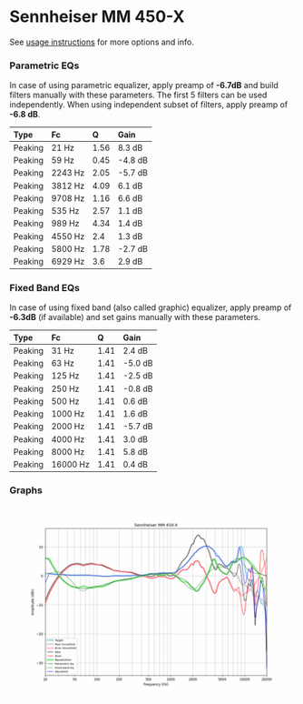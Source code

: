 # Sennheiser MM 450-X
See [usage instructions](https://github.com/jaakkopasanen/AutoEq#usage) for more options and info.

### Parametric EQs
In case of using parametric equalizer, apply preamp of **-6.7dB** and build filters manually
with these parameters. The first 5 filters can be used independently.
When using independent subset of filters, apply preamp of **-6.8 dB**.

| Type    | Fc      |    Q | Gain    |
|:--------|:--------|:-----|:--------|
| Peaking | 21 Hz   | 1.56 | 8.3 dB  |
| Peaking | 59 Hz   | 0.45 | -4.8 dB |
| Peaking | 2243 Hz | 2.05 | -5.7 dB |
| Peaking | 3812 Hz | 4.09 | 6.1 dB  |
| Peaking | 9708 Hz | 1.16 | 6.6 dB  |
| Peaking | 535 Hz  | 2.57 | 1.1 dB  |
| Peaking | 989 Hz  | 4.34 | 1.4 dB  |
| Peaking | 4550 Hz | 2.4  | 1.3 dB  |
| Peaking | 5800 Hz | 1.78 | -2.7 dB |
| Peaking | 6929 Hz | 3.6  | 2.9 dB  |

### Fixed Band EQs
In case of using fixed band (also called graphic) equalizer, apply preamp of **-6.3dB**
(if available) and set gains manually with these parameters.

| Type    | Fc       |    Q | Gain    |
|:--------|:---------|:-----|:--------|
| Peaking | 31 Hz    | 1.41 | 2.4 dB  |
| Peaking | 63 Hz    | 1.41 | -5.0 dB |
| Peaking | 125 Hz   | 1.41 | -2.5 dB |
| Peaking | 250 Hz   | 1.41 | -0.8 dB |
| Peaking | 500 Hz   | 1.41 | 0.6 dB  |
| Peaking | 1000 Hz  | 1.41 | 1.6 dB  |
| Peaking | 2000 Hz  | 1.41 | -5.7 dB |
| Peaking | 4000 Hz  | 1.41 | 3.0 dB  |
| Peaking | 8000 Hz  | 1.41 | 5.8 dB  |
| Peaking | 16000 Hz | 1.41 | 0.4 dB  |

### Graphs
![](./Sennheiser%20MM%20450-X.png)